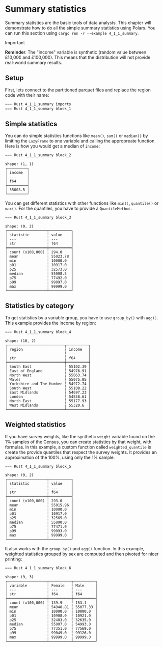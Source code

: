 # Summary statistics

Summary statistics are the basic tools of data analysts. This chapter will demonstrate how to do all the simple summary statistics using Polars. You can run this section using `cargo run -r --example 4_1_1_summary`.

> [!IMPORTANT]
> **Reminder**: The "income" variable is synthetic (random value between £10,000 and £100,000). This means that the distribution will not provide real-world summary results.

## Setup

First, lets connect to the partitioned parquet files and replace the region code with their name:

```rust
=== Rust 4_1_1_summary imports
=== Rust 4_1_1_summary block_1
```

## Simple statistics

You can do simple statistics functions like `mean()`, `sum()` or `median()` by limiting the `LazyFrame` to one variable and calling the appropreate function. Here is how you would get a median of `income`:

```rust
=== Rust 4_1_1_summary block_2
```

```
shape: (1, 1)
┌─────────┐
│ income  │
│ ---     │
│ f64     │
╞═════════╡
│ 55008.5 │
└─────────┘
```

You can get different statistics with other functions like `min()`, `quantile()` or `max()`. For the quantiles, you have to provide a `QuantileMethod`.

```rust
=== Rust 4_1_1_summary block_3
```

```
shape: (9, 2)
┌──────────────────┬──────────┐
│ statistic        ┆ value    │
│ ---              ┆ ---      │
│ str              ┆ f64      │
╞══════════════════╪══════════╡
│ count (x100,000) ┆ 294.0    │
│ mean             ┆ 55023.78 │
│ min              ┆ 10000.0  │
│ p01              ┆ 10917.0  │
│ p25              ┆ 32573.0  │
│ median           ┆ 55008.5  │
│ p75              ┆ 77492.0  │
│ p99              ┆ 99097.0  │
│ max              ┆ 99999.0  │
└──────────────────┴──────────┘
```


## Statistics by category

To get statistics by a variable group, you have to use `group_by()` with `agg()`. This example provides the income by region:

```rust
=== Rust 4_1_1_summary block_4
```

```
shape: (10, 2)
┌──────────────────────────┬──────────┐
│ region                   ┆ income   │
│ ---                      ┆ ---      │
│ str                      ┆ f64      │
╞══════════════════════════╪══════════╡
│ South East               ┆ 55102.39 │
│ East of England          ┆ 54976.91 │
│ North West               ┆ 55063.74 │
│ Wales                    ┆ 55075.05 │
│ Yorkshire and The Humber ┆ 54972.74 │
│ South West               ┆ 55108.22 │
│ East Midlands            ┆ 54697.23 │
│ London                   ┆ 54858.61 │
│ North East               ┆ 55177.93 │
│ West Midlands            ┆ 55320.6  │
└──────────────────────────┴──────────┘
```

## Weighted statistics

If you have survey weights, like the synthetic `weight` variable found on the 1% samples of the Census, you can create statistics by that weight, with formulas. In this example, a custom function called `weighted_quantile` is create the provide quantiles that respect the survey weights. It provides an approximation of the 100%, using only the 1% sample.

```rust
=== Rust 4_1_1_summary block_5
```

```
shape: (9, 2)
┌──────────────────┬──────────┐
│ statistic        ┆ value    │
│ ---              ┆ ---      │
│ str              ┆ f64      │
╞══════════════════╪══════════╡
│ count (x100,000) ┆ 293.0    │
│ mean             ┆ 55015.96 │
│ min              ┆ 10000.0  │
│ p01              ┆ 10917.0  │
│ p25              ┆ 32565.0  │
│ median           ┆ 55000.0  │
│ p75              ┆ 77471.0  │
│ p99              ┆ 99093.0  │
│ max              ┆ 99999.0  │
└──────────────────┴──────────┘
```

It also works with the `group_by()` and `agg()` function. In this example, weighted statistics grouped by sex are computed and then pivoted for nicer printing:

```rust
=== Rust 4_1_1_summary block_6
```

```
shape: (9, 3)
┌──────────────────┬──────────┬──────────┐
│ variable         ┆ Female   ┆ Male     │
│ ---              ┆ ---      ┆ ---      │
│ str              ┆ f64      ┆ f64      │
╞══════════════════╪══════════╪══════════╡
│ count (x100,000) ┆ 139.9    ┆ 153.1    │
│ mean             ┆ 54948.81 ┆ 55077.33 │
│ min              ┆ 10000.0  ┆ 10000.0  │
│ p01              ┆ 10908.0  ┆ 10921.0  │
│ p25              ┆ 32483.0  ┆ 32635.0  │
│ median           ┆ 55007.0  ┆ 54993.0  │
│ p75              ┆ 77351.0  ┆ 77569.0  │
│ p99              ┆ 99049.0  ┆ 99126.0  │
│ max              ┆ 99999.0  ┆ 99999.0  │
└──────────────────┴──────────┴──────────┘
```